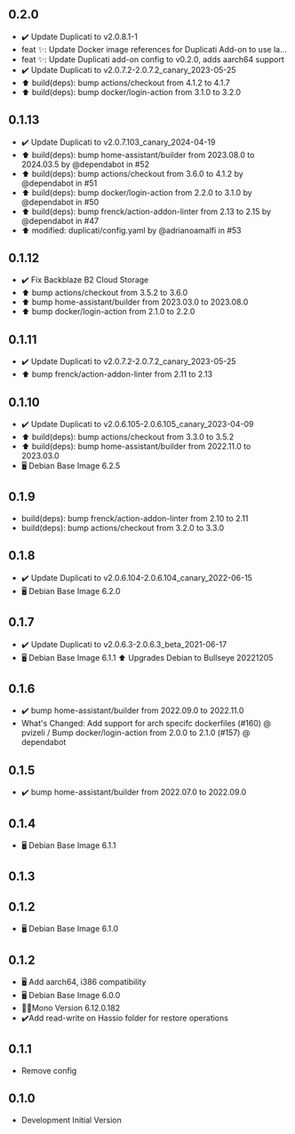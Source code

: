 <!-- https://developers.home-assistant.io/docs/add-ons/presentation#keeping-a-changelog -->

## 0.2.0
- ✔️ Update Duplicati to v2.0.8.1-1
- feat ✨: Update Docker image references for Duplicati Add-on to use la… 
- feat ✨: Update Duplicati add-on config to v0.2.0, adds aarch64 support
- ✔️ Update Duplicati to v2.0.7.2-2.0.7.2_canary_2023-05-25
- ⬆️ build(deps): bump actions/checkout from 4.1.2 to 4.1.7
- ⬆️ build(deps): bump docker/login-action from 3.1.0 to 3.2.0

## 0.1.13

- ✔️ Update Duplicati to v2.0.7.103_canary_2024-04-19
- ⬆️ build(deps): bump home-assistant/builder from 2023.08.0 to 2024.03.5 by @dependabot in #52
- ⬆️ build(deps): bump actions/checkout from 3.6.0 to 4.1.2 by @dependabot in #51
- ⬆️ build(deps): bump docker/login-action from 2.2.0 to 3.1.0 by @dependabot in #50
- ⬆️ build(deps): bump frenck/action-addon-linter from 2.13 to 2.15 by @dependabot in #47
- ⬆️ modified: duplicati/config.yaml by @adrianoamalfi in #53

## 0.1.12

- ✔️ Fix Backblaze B2 Cloud Storage
- ⬆️ bump actions/checkout from 3.5.2 to 3.6.0
- ⬆️ bump home-assistant/builder from 2023.03.0 to 2023.08.0
- ⬆️ bump docker/login-action from 2.1.0 to 2.2.0

## 0.1.11

- ✔️ Update Duplicati to v2.0.7.2-2.0.7.2_canary_2023-05-25
- ⬆️ bump frenck/action-addon-linter from 2.11 to 2.13

## 0.1.10

- ✔️ Update Duplicati to v2.0.6.105-2.0.6.105_canary_2023-04-09
- ⬆️ build(deps): bump actions/checkout from 3.3.0 to 3.5.2
- ⬆️ build(deps): bump home-assistant/builder from 2022.11.0 to 2023.03.0
- 🖥️ Debian Base Image 6.2.5

## 0.1.9

- build(deps): bump frenck/action-addon-linter from 2.10 to 2.11
- build(deps): bump actions/checkout from 3.2.0 to 3.3.0

## 0.1.8

- ✔️ Update Duplicati to v2.0.6.104-2.0.6.104_canary_2022-06-15
- 🖥️ Debian Base Image 6.2.0

## 0.1.7

- ✔️ Update Duplicati to v2.0.6.3-2.0.6.3_beta_2021-06-17
- 🖥️ Debian Base Image 6.1.1
  ⬆️ Upgrades Debian to Bullseye 20221205

## 0.1.6

- ✔️ bump home-assistant/builder from 2022.09.0 to 2022.11.0
- What's Changed: Add support for arch specifc dockerfiles (#160) @​pvizeli / Bump docker/login-action from 2.0.0 to 2.1.0 (#157) @​dependabot

## 0.1.5

- ✔️ bump home-assistant/builder from 2022.07.0 to 2022.09.0

## 0.1.4

- 🖥️ Debian Base Image 6.1.1

## 0.1.3

## 0.1.2

- 🖥️ Debian Base Image 6.1.0

## 0.1.2

- 🖥️ Add aarch64, i386 compatibility
- 🖥️ Debian Base Image 6.0.0
- 🧑‍💻Mono Version 6.12.0.182
- ✔️Add read-write on Hassio folder for restore operations

## 0.1.1

- Remove config

## 0.1.0

- Development Initial Version